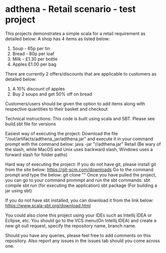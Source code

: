 # adthena - Retail scenario - test project
This projects demonstrates a simple scala for a retail requirement as detailed below:
A shop has 4 items as listed below:
  1. Soup - 65p per tin
  2. Bread - 80p per loaf
  3. Milk - £1.30 per bottle
  4. Apples £1.00 per bag

There are currently 2 offers/discounts that are applicable to customers as detailed below:
1. A 10% discount of apples
2. Buy 2 soups and get 50% off on bread

Customers/users should be given the option to add items along with respective quantities to their basket and checkout

Technical instructions:
This code is built using scala and SBT. Please see build.sbt file for versions

Easiest way of executing the project:
Download the file "/out/artifacts/adthena_jar/adthena.jar" and execute it in your command prompt with the command below:
java -jar "/<local-folder>/adthena.jar" Retail
(Be wary of the slash, while MacOS and Unix uses backward slash, Windows uses a forward slash for folder paths)

Hard way of executing the project: 
If you do not have git, please install git from the site below:
https://git-scm.com/downloads
Go to the command prompt and type the below:
git clone "<repository-name>"
Once you have pulled the project, you can go to your command prommpt and run the sbt commands:
sbt compile
sbt run (for executing the application)
sbt package (For building a jar using sbt)

If you do not have sbt installed, you can download it from the link below:
https://www.scala-sbt.org/download.html

You could also clone this project using your IDEs such as Intellij IDEA or Eclipse, etc.
You should go to the VCS menu(On Intellij IDEA) and create a new git oull request, specify the repository name, branch name.

Should you have any queries, please feel free to add comments on this repository. Also report any issues in the issues tab should you come across one.
